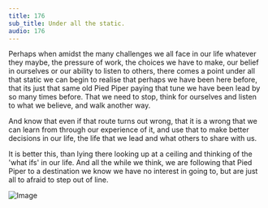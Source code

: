 ```yaml
---
title: 176
sub_title: Under all the static.
audio: 176
---
```


Perhaps when amidst the many challenges we all face in our life whatever they maybe, the pressure of work, the choices we have to make, our belief in ourselves or our ability to listen to others, there comes a point under all that static we can begin to realise that perhaps we have been here before, that its just that same old Pied Piper paying that tune we have been lead by so many times before. That we need to stop, think for ourselves and listen to what we believe, and walk another way. 

And know that even if that route turns out wrong, that it is a wrong that we can learn from through our experience of it, and use that to make better decisions in our life, the life that we lead and what others to share with us. 

It is better this, than lying there looking up at a ceiling and thinking of the 'what ifs' in our life. And all the while we think, we are following that Pied Piper to a destination we know we have no interest in going to, but are just all to afraid to step out of line.

![Image](/assets/img/Snd-176.png)